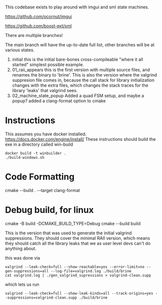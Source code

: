 This codebase exists to play around with imgui and sml state machines.

<https://github.com/ocornut/imgui>

<https://github.com/boost-ext/sml>

There are multiple branches!

The main branch will have the up-to-date full list, other branches will be at various states.

1. initial
   this is the initial bare-bones cross-compileable "where it all started" simplest possible example.
1. 01_raii_appears
   this is the first version with multiple source files, and renames the binary to 'brine'. This is also the version where the valgrind suppresion file comes in, because the call stack for library initialization changes with the extra files, which changes the stack traces for the library 'leaks' that valgrind sees.
1. 02_machine_state_popup
   Added a quad FSM setup, and maybe a popup? added a clang-format option to cmake

# Instructions

This assumes you have docker installed. <https://docs.docker.com/engine/install/>
These instructions should build the exe in a directory called win-build

    docker build -t winbuilder .
    ./build-windows.sh

# Code Formatting

cmake --build . --target clang-format

# Debug build, for linux

cmake -B build -DCMAKE_BUILD_TYPE=Debug
cmake --build build

This is the version that was used to generate the initial valgrind suppressions. They should cover the minimal RAII version, which means they should catch all the library leaks that we as user level devs can't do anything about.

this was done via

    valgrind --leak-check=full --show-reachable=yes --error-limit=no --gen-suppressions=all --log-file=valgrind.log ./build/brine
    cat valgrind.log | ./gen_valgrind_supressions > valgrind-clean.supp

which lets us run

    valgrind --leak-check=full --show-leak-kinds=all --track-origins=yes --suppressions=valgrind-clean.supp ./build/brine
